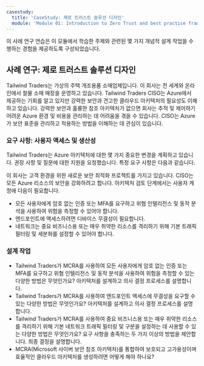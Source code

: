 ```yaml
---
casestudy:
  title: 'CaseStudy: 제로 트러스트 솔루션 디자인'
  module: 'Module 01: Introduction to Zero Trust and best practice frameworks'
---
```


이 사례 연구 연습은 이 모듈에서 학습한 주제와 관련된 몇 가지 개념적 설계 작업을 수행하는 경험을 제공하도록 구성되었습니다.

## 사례 연구: 제로 트러스트 솔루션 디자인

Tailwind Traders는 가상의 주택 개조용품 소매업체입니다. 이 회사는 전 세계와 온라인에서 철물 소매 매장을 운영하고 있습니다. Tailwind Traders CISO는 Azure에서 제공하는 기회를 알고 있지만 강력한 보안과 견고한 클라우드 아키텍처의 필요성도 이해하고 있습니다. 강력한 보안과 훌륭한 참조 아키텍처가 없으면 회사는 추적 및 제어하기 어려운 Azure 환경 및 비용을 관리하는 데 어려움을 겪을 수 있습니다. CISO는 Azure가 보안 표준을 관리하고 적용하는 방법을 이해하는 데 관심이 있습니다.

### 요구 사항: 사용자 액세스 및 생산성

Tailwind Traders는 Azure 아키텍처에 대한 몇 가지 중요한 변경을 계획하고 있습니다. 권장 사항 및 질문에 대한 지원을 요청했습니다. 특정 요구 사항은 다음과 같습니다.

이 회사는 고객 환경을 위한 새로운 보안 최적화 프로젝트를 가지고 있습니다. CISO는 모든 Azure 리소스의 보안을 강화하려고 합니다. 아키텍처 검토 단계에서는 사용자 계정에 다음이 필요합니다.

- 모든 사용자에게 암호 없는 인증 또는 MFA를 요구하고 위협 인텔리전스 및 동작 분석을 사용하여 위험을 측정할 수 있어야 합니다.
- 엔드포인트에 액세스하려면 디바이스 무결성이 필요합니다.
- 네트워크는 중요 비즈니스용 또는 매우 취약한 리소스를 격리하기 위해 기본 트래픽 필터링 및 세분화를 설정할 수 있어야 합니다.

### 설계 작업

* Tailwind Traders가 MCRA를 사용하여 모든 사용자에게 암호 없는 인증 또는 MFA를 요구하고 위협 인텔리전스 및 동작 분석을 사용하여 위험을 측정할 수 있는 다양한 방법은 무엇인가요?  아키텍처를 설계하고 의사 결정 프로세스를 설명합니다.
* Tailwind Traders가 MCRA를 사용하여 엔드포인트 액세스에 무결성을 요구할 수 있는 다양한 방법은 무엇인가요? 아키텍처를 설계하고 의사 결정 프로세스를 설명합니다.
* Tailwind Traders가 MCRA를 사용하여 중요 비즈니스용 또는 매우 취약한 리소스를 격리하기 위해 기본 네트워크 트래픽 필터링 및 구분을 설정하는 데 사용할 수 있는 다양한 방법은 무엇인가요? 요구 사항을 충족하는 두 가지 이상의 방법을 제안합니다. 최종 결정을 설명합니다.
* MCRA(Microsoft 사이버 보안 참조 아키텍처)를 통합하여 보호되고 고가용성이며 효율적인 클라우드 아키텍처를 생성하려면 어떻게 해야 하나요?